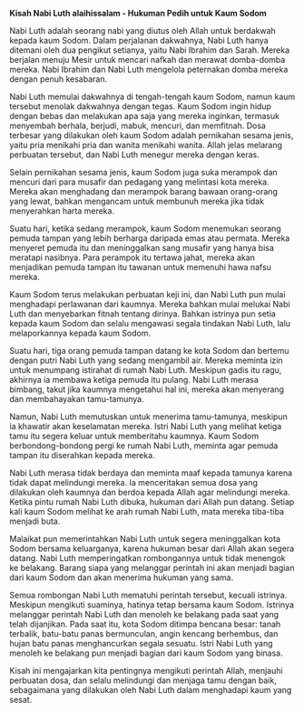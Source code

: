 
**Kisah Nabi Luth alaihissalam - Hukuman Pedih untuk Kaum Sodom**

Nabi Luth adalah seorang nabi yang diutus oleh Allah untuk berdakwah kepada kaum Sodom. Dalam perjalanan dakwahnya, Nabi Luth hanya ditemani oleh dua pengikut setianya, yaitu Nabi Ibrahim dan Sarah. Mereka berjalan menuju Mesir untuk mencari nafkah dan merawat domba-domba mereka. Nabi Ibrahim dan Nabi Luth mengelola peternakan domba mereka dengan penuh kesabaran.

Nabi Luth memulai dakwahnya di tengah-tengah kaum Sodom, namun kaum tersebut menolak dakwahnya dengan tegas. Kaum Sodom ingin hidup dengan bebas dan melakukan apa saja yang mereka inginkan, termasuk menyembah berhala, berjudi, mabuk, mencuri, dan memfitnah. Dosa terbesar yang dilakukan oleh kaum Sodom adalah pernikahan sesama jenis, yaitu pria menikahi pria dan wanita menikahi wanita. Allah jelas melarang perbuatan tersebut, dan Nabi Luth menegur mereka dengan keras.

Selain pernikahan sesama jenis, kaum Sodom juga suka merampok dan mencuri dari para musafir dan pedagang yang melintasi kota mereka. Mereka akan menghadang dan merampok barang bawaan orang-orang yang lewat, bahkan mengancam untuk membunuh mereka jika tidak menyerahkan harta mereka.

Suatu hari, ketika sedang merampok, kaum Sodom menemukan seorang pemuda tampan yang lebih berharga daripada emas atau permata. Mereka menyeret pemuda itu dan meninggalkan sang musafir yang hanya bisa meratapi nasibnya. Para perampok itu tertawa jahat, mereka akan menjadikan pemuda tampan itu tawanan untuk memenuhi hawa nafsu mereka.

Kaum Sodom terus melakukan perbuatan keji ini, dan Nabi Luth pun mulai menghadapi perlawanan dari kaumnya. Mereka bahkan mulai melukai Nabi Luth dan menyebarkan fitnah tentang dirinya. Bahkan istrinya pun setia kepada kaum Sodom dan selalu mengawasi segala tindakan Nabi Luth, lalu melaporkannya kepada kaum Sodom.

Suatu hari, tiga orang pemuda tampan datang ke kota Sodom dan bertemu dengan putri Nabi Luth yang sedang mengambil air. Mereka meminta izin untuk menumpang istirahat di rumah Nabi Luth. Meskipun gadis itu ragu, akhirnya ia membawa ketiga pemuda itu pulang. Nabi Luth merasa bimbang, takut jika kaumnya mengetahui hal ini, mereka akan menyerang dan membahayakan tamu-tamunya.

Namun, Nabi Luth memutuskan untuk menerima tamu-tamunya, meskipun ia khawatir akan keselamatan mereka. Istri Nabi Luth yang melihat ketiga tamu itu segera keluar untuk memberitahu kaumnya. Kaum Sodom berbondong-bondong pergi ke rumah Nabi Luth, meminta agar pemuda tampan itu diserahkan kepada mereka.

Nabi Luth merasa tidak berdaya dan meminta maaf kepada tamunya karena tidak dapat melindungi mereka. Ia menceritakan semua dosa yang dilakukan oleh kaumnya dan berdoa kepada Allah agar melindungi mereka. Ketika pintu rumah Nabi Luth dibuka, hukuman dari Allah pun datang. Setiap kali kaum Sodom melihat ke arah rumah Nabi Luth, mata mereka tiba-tiba menjadi buta.

Malaikat pun memerintahkan Nabi Luth untuk segera meninggalkan kota Sodom bersama keluarganya, karena hukuman besar dari Allah akan segera datang. Nabi Luth memperingatkan rombongannya untuk tidak menengok ke belakang. Barang siapa yang melanggar perintah ini akan menjadi bagian dari kaum Sodom dan akan menerima hukuman yang sama.

Semua rombongan Nabi Luth mematuhi perintah tersebut, kecuali istrinya. Meskipun mengikuti suaminya, hatinya tetap bersama kaum Sodom. Istrinya melanggar perintah Nabi Luth dan menoleh ke belakang pada saat yang telah dijanjikan. Pada saat itu, kota Sodom ditimpa bencana besar: tanah terbalik, batu-batu panas bermunculan, angin kencang berhembus, dan hujan batu panas menghancurkan segala sesuatu. Istri Nabi Luth yang menoleh ke belakang pun menjadi bagian dari kaum Sodom yang binasa.


Kisah ini mengajarkan kita pentingnya mengikuti perintah Allah, menjauhi perbuatan dosa, dan selalu melindungi dan menjaga tamu dengan baik, sebagaimana yang dilakukan oleh Nabi Luth dalam menghadapi kaum yang sesat.
